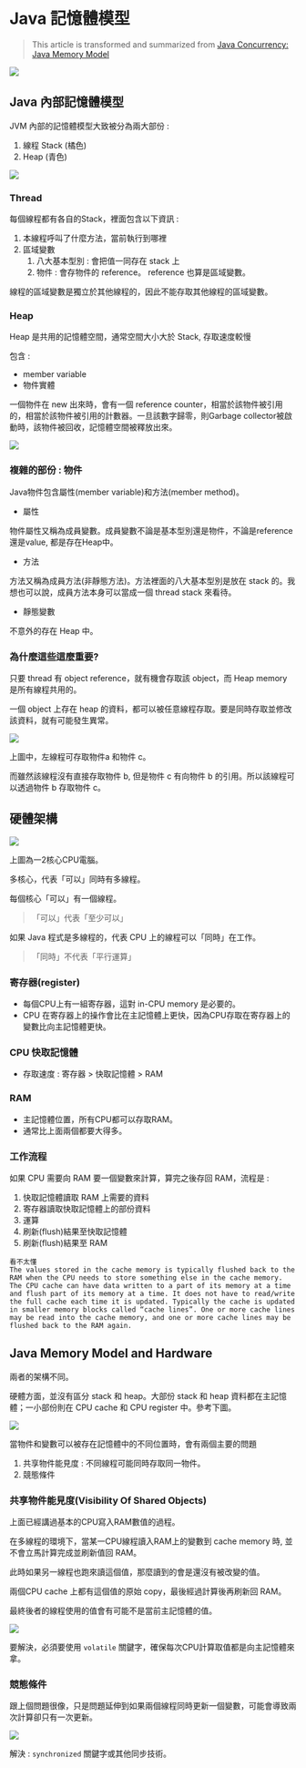 # Java 記憶體模型

> This article is transformed and summarized from [Java Concurrency: Java Memory Model](https://medium.com/javarevisited/java-concurrency-java-memory-model-96e3ac36ec6b)

![](../img/2021-03-27-19-46-35.png)

## Java 內部記憶體模型
JVM 內部的記憶體模型大致被分為兩大部份 :
1. 線程 Stack (橘色)
2. Heap (青色)

![](../img/2021-03-27-19-47-05.png)

### Thread

每個線程都有各自的Stack，裡面包含以下資訊 :
1. 本線程呼叫了什麼方法，當前執行到哪裡
2. 區域變數
   1. 八大基本型別 : 會把值一同存在 stack 上
   2. 物件 : 會存物件的 reference。 reference 也算是區域變數。

線程的區域變數是獨立於其他線程的，因此不能存取其他線程的區域變數。

### Heap

Heap 是共用的記憶體空間，通常空間大小大於 Stack, 存取速度較慢

包含 :
- member variable
- 物件實體

一個物件在 new 出來時，會有一個 reference counter，相當於該物件被引用的，相當於該物件被引用的計數器。一旦該數字歸零，則Garbage collector被啟動時，該物件被回收，記憶體空間被釋放出來。

![](../img/2021-03-27-20-08-47.png)

### 複雜的部份 : 物件

Java物件包含屬性(member variable)和方法(member method)。

- 屬性

物件屬性又稱為成員變數。成員變數不論是基本型別還是物件，不論是reference還是value, 都是存在Heap中。

- 方法

方法又稱為成員方法(非靜態方法)。方法裡面的八大基本型別是放在 stack 的。我想也可以說，成員方法本身可以當成一個 thread stack 來看待。

- 靜態變數

不意外的存在 Heap 中。

### 為什麼這些這麼重要?

只要 thread 有 object reference，就有機會存取該 object，而 Heap memory 是所有線程共用的。

一個 object 上存在 heap 的資料，都可以被任意線程存取。要是同時存取並修改該資料，就有可能發生異常。

![](../img/2021-03-27-20-23-11.png)

上圖中，左線程可存取物件a 和物件 c。

而雖然該線程沒有直接存取物件 b, 但是物件 c 有向物件 b 的引用。所以該線程可以透過物件 b 存取物件 c。


## 硬體架構

![](../img/2021-03-27-20-26-37.png)

上圖為一2核心CPU電腦。

多核心，代表「可以」同時有多線程。

每個核心「可以」有一個線程。

> 「可以」代表「至少可以」

如果 Java 程式是多線程的，代表 CPU 上的線程可以「同時」在工作。

> 「同時」不代表「平行運算」

### 寄存器(register)
- 每個CPU上有一組寄存器，這對 in-CPU memory 是必要的。
- CPU 在寄存器上的操作會比在主記憶體上更快，因為CPU存取在寄存器上的變數比向主記憶體更快。

### CPU 快取記憶體

- 存取速度 : 寄存器 > 快取記憶體 > RAM

### RAM

- 主記憶體位置，所有CPU都可以存取RAM。
- 通常比上面兩個都要大得多。


### 工作流程

如果 CPU 需要向 RAM 要一個變數來計算，算完之後存回 RAM，流程是 :

1. 快取記憶體讀取 RAM 上需要的資料
2. 寄存器讀取快取記憶體上的部份資料
3. 運算
4. 刷新(flush)結果至快取記憶體
5. 刷新(flush)結果至 RAM

```
看不太懂
The values stored in the cache memory is typically flushed back to the RAM when the CPU needs to store something else in the cache memory. The CPU cache can have data written to a part of its memory at a time and flush part of its memory at a time. It does not have to read/write the full cache each time it is updated. Typically the cache is updated in smaller memory blocks called “cache lines”. One or more cache lines may be read into the cache memory, and one or more cache lines may be flushed back to the RAM again.
```

## Java Memory Model and Hardware

兩者的架構不同。

硬體方面，並沒有區分 stack 和 heap。大部份 stack 和 heap 資料都在主記憶體；一小部份則在 CPU cache 和 CPU register 中。參考下圖。

![](../img/2021-03-27-20-52-21.png)

當物件和變數可以被存在記憶體中的不同位置時，會有兩個主要的問題

1. 共享物件能見度 : 不同線程可能同時存取同一物件。
2. 競態條件

### 共享物件能見度(Visibility Of Shared Objects) 

上面已經講過基本的CPU寫入RAM數值的過程。

在多線程的環境下，當某一CPU線程讀入RAM上的變數到 cache memory 時, 並不會立馬計算完成並刷新值回 RAM。

此時如果另一線程也跑來讀這個值，那麼讀到的會是還沒有被改變的值。

兩個CPU cache 上都有這個值的原始 copy，最後經過計算後再刷新回 RAM。

最終後者的線程使用的值會有可能不是當前主記憶體的值。

![](../img/2021-03-27-21-06-38.png)

要解決，必須要使用 `volatile` 關鍵字，確保每次CPU計算取值都是向主記憶體來拿。

### 競態條件

跟上個問題很像，只是問題延伸到如果兩個線程同時更新一個變數，可能會導致兩次計算卻只有一次更新。

![](../img/2021-03-27-21-14-38.png)

解決 : `synchronized` 關鍵字或其他同步技術。


